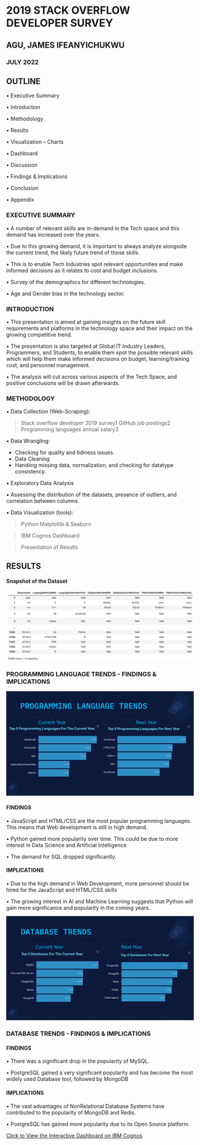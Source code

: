 # 2019 STACK OVERFLOW DEVELOPER SURVEY
## AGU, JAMES IFEANYICHUKWU
### JULY 2022

## OUTLINE

• Executive Summary

• Introduction

• Methodology

• Results

• Visualization – Charts

• Dashboard

• Discussion

• Findings & Implications

• Conclusion

• Appendix

### EXECUTIVE SUMMARY

• A number of relevant skills are in-demand in the Tech space and this demand has increased over the years.

• Due to this growing demand, it is important to always analyze alongside the current trend, the likely future trend of those skills.

▪ This is to enable Tech Industries spot relevant opportunities and make informed decisions as it relates to cost and budget inclusions.

• Survey of the demographics for different technologies.

• Age and Gender bias in the technology sector.

### INTRODUCTION

• This presentation is aimed at gaining insights on the future skill requirements and platforms in the technology space and their impact on the growing competitive trend.

• The presentation is also targeted at Global IT Industry Leaders, Programmers, and Students, to enable them spot the possible relevant skills which will help them make informed decisions on budget, learning/training cost, and personnel management.

• The analysis will cut across various aspects of the Tech Space, and positive conclusions will be drawn afterwards.

### METHODOLOGY

▪ Data Collection (Web-Scraping):

> Stack overflow developer 2019 survey1
> GitHub job postings2
> Programming languages annual salary3

▪ Data Wrangling:

- Checking for quality and tidiness issues.
- Data Cleaning
- Handling missing data, normalization, and checking for datatype consistency.

▪ Exploratory Data Analysis

▪ Assessing the distribution of the datasets, presence of outliers, and correlation between columns.

▪ Data Visualization (tools):

> Python Matplotlib & Seaborn

> IBM Cognos Dashboard

> Presentation of Results

## RESULTS
#### Snapshot of the Dataset

![image](assets/p1_table.png)

### PROGRAMMING LANGUAGE TRENDS - FINDINGS & IMPLICATIONS

![image](assets/p2_pltrends.JPG)

#### FINDINGS

• JavaScript and HTML/CSS are the most popular programming languages. This means that Web development is still in high demand.

• Python gained more popularity over time. This could be due to more interest in Data Science and Artificial Intelligence

• The demand for SQL dropped significantly.

#### IMPLICATIONS

• Due to the high demand in Web Development, more personnel should be hired for the JavaScript and HTML/CSS skills

• The growing interest in AI and Machine Learning suggests that Python will gain more significance and popularity in the coming years.

![image](assets/p3_dtrends.png)

### DATABASE TRENDS - FINDINGS & IMPLICATIONS

#### FINDINGS


• There was a significant drop in the popularity of MySQL.

• PostgreSQL gained a very significant popularity and has become the most widely used Database tool, followed by MongoDB

#### IMPLICATIONS

• The vast advantages of NonRelational Database Systems have contributed to the popularity of MongoDB and Redis.

• PostgreSQL has gained more popularity due to its Open Source platform.

[Click to View the Interactive Dashboard on IBM Cognos](https://eu-gb.dataplatform.cloud.ibm.com/dashboards/6aae7a67-e543-4bbb-9f9d-e64ec6eff71d/view/7c1be41e3eb915de7ceeeae4079024032932245ee3bb840285817b495a622797a93d4792c87b4b53dc420131f7eb16509d "@embed")